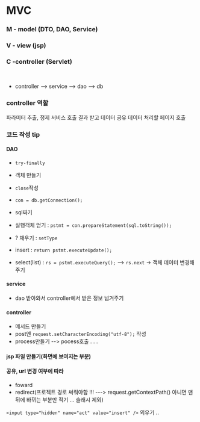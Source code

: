 # MVC


### M - model (DTO, DAO, Service)
### V - view (jsp)
### C -controller (Servlet)

<br/>

- controller --> service --> dao --> db


### controller 역할

파라미터 추출, 정제
서비스 호출
결과 받고 데이터 공유
데이터 처리할 페이지 호출


### 코드 작성 tip
#### DAO
- `try-finally`

- 객체 만들기

- `close`작성

- `con = db.getConnection();`

- sql짜기

- 실행객체 얻기 :
`pstmt = con.prepareStatement(sql.toString());`

- ? 채우기 :
`setType`

- insert : `return pstmt.executeUpdate();`
- select(list) : `rs = pstmt.executeQuery();` --> `rs.next` -> 객체 데이터 변경해주기



#### service

- dao 받아와서 controller에서 받은 정보 넘겨주기

#### controller

- 메서드 만들기
- post엔 `request.setCharacterEncoding("utf-8");` 작성
- process만들기 --> pocess호출
.
.
.

#### jsp 파일 만들기(화면에 보여지는 부분)

#### 공유, url 변경 여부에 따라 
- foward 
- redirect(프로젝트 경로 써줘야함 !!! ---> request.getContextPath()   아니면 맨 뒤에 바뀌는 부분만 적기 ... 슬래시 제외)

`<input type="hidden" name="act" value="insert" />` 외우기 ..

